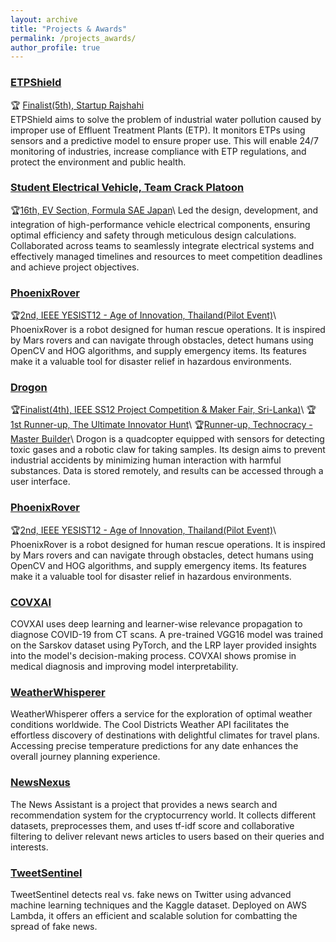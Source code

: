 ```yaml
---
layout: archive
title: "Projects & Awards"
permalink: /projects_awards/
author_profile: true
---
```


### [ETPShield](https://github.com/tauhiddewan/ETPShield, "https://github.com/tauhiddewan/ETPShield")
🏆 [Finalist(5th), Startup Rajshahi](https://drive.google.com/file/d/1dI_ze6NPFjWVYA2uUw9UW9SsdesQfeVs/view?usp=drive_link, "https://drive.google.com/file/d/1dI_ze6NPFjWVYA2uUw9UW9SsdesQfeVs/view?usp=drive_link") \
ETPShield aims to solve the problem of industrial water pollution caused by improper use of Effluent Treatment Plants (ETP). It monitors ETPs using sensors and a predictive model to ensure proper use. This will enable 24/7 monitoring of industries, increase compliance with ETP regulations, and protect the environment and public health.


### [Student Electrical Vehicle, Team Crack Platoon ](http://teamcrackplatoon.com/index.html, "http://teamcrackplatoon.com/index.html")
🏆[16th, EV Section, Formula SAE Japan](https://drive.google.com/file/d/118VXsNXjvciCeoIzJydFaVdcprSVQbfK/view?usp=drive_link, "https://drive.google.com/file/d/118VXsNXjvciCeoIzJydFaVdcprSVQbfK/view?usp=drive_link")\
Led the design, development, and integration of high-performance vehicle electrical components, ensuring optimal efficiency and safety through meticulous design calculations. Collaborated across teams to seamlessly integrate electrical systems and effectively managed timelines and resources to meet competition deadlines and achieve project objectives.

### [PhoenixRover](https://github.com/tauhiddewan/PhoenixRover, "https://github.com/tauhiddewan/PhoenixRover")
🏆[2nd, IEEE YESIST12 - Age of Innovation, Thailand(Pilot Event)](https://drive.google.com/file/d/17mq5F0nT7UIe8sbY9ctG3wMPqOSk2fv5/view?usp=drive_link, "https://drive.google.com/file/d/17mq5F0nT7UIe8sbY9ctG3wMPqOSk2fv5/view?usp=drive_link")\
PhoenixRover is a robot designed for human rescue operations. It is inspired by Mars rovers and can navigate through obstacles, detect humans using OpenCV and HOG algorithms, and supply emergency items. Its features make it a valuable tool for disaster relief in hazardous environments.


### [Drogon](https://github.com/tauhiddewan/Drogon, "https://github.com/tauhiddewan/Drogon")
🏆[Finalist(4th), IEEE SS12 Project Competition \& Maker Fair, Sri-Lanka)](https://drive.google.com/file/d/1-bvmw4_Ct1fMAvMTQZaX50CrTfJgraEi/view?usp=drive_link, "https://drive.google.com/file/d/1-bvmw4_Ct1fMAvMTQZaX50CrTfJgraEi/view?usp=drive_link")\
🏆[1st Runner-up, The Ultimate Innovator Hunt](https://drive.google.com/file/d/1tDjaM4jXaYk37QU20JslfFRGA2Ud5zAl/view?usp=drive_link, "https://drive.google.com/file/d/1tDjaM4jXaYk37QU20JslfFRGA2Ud5zAl/view?usp=drive_link")\
🏆[Runner-up, Technocracy - Master Builder](https://drive.google.com/file/d/12Q136oA7wZ15xm9N2hIm_OWZatATdTK4/view?usp=drive_link, "https://drive.google.com/file/d/12Q136oA7wZ15xm9N2hIm_OWZatATdTK4/view?usp=drive_link")\
Drogon is a quadcopter equipped with sensors for detecting toxic gases and a robotic claw for taking samples. Its design aims to prevent industrial accidents by minimizing human interaction with harmful substances. Data is stored remotely, and results can be accessed through a user interface.


### [PhoenixRover](https://github.com/tauhiddewan/PhoenixRover, "https://github.com/tauhiddewan/PhoenixRover")
🏆[2nd, IEEE YESIST12 - Age of Innovation, Thailand(Pilot Event)](https://drive.google.com/file/d/17mq5F0nT7UIe8sbY9ctG3wMPqOSk2fv5/view?usp=drive_link, "https://drive.google.com/file/d/17mq5F0nT7UIe8sbY9ctG3wMPqOSk2fv5/view?usp=drive_link")\
PhoenixRover is a robot designed for human rescue operations. It is inspired by Mars rovers and can navigate through obstacles, detect humans using OpenCV and HOG algorithms, and supply emergency items. Its features make it a valuable tool for disaster relief in hazardous environments.


### [COVXAI](https://github.com/tauhiddewan/COVXAI, "https://github.com/tauhiddewan/COVXAI")
COVXAI uses deep learning and learner-wise relevance propagation to diagnose COVID-19 from CT scans. A pre-trained VGG16 model was trained on the Sarskov dataset using PyTorch, and the LRP layer provided insights into the model's decision-making process. COVXAI shows promise in medical diagnosis and improving model interpretability.

### [WeatherWhisperer](https://github.com/tauhiddewan/WeatherWhisperer, "https://github.com/tauhiddewan/WeatherWhisperer")
WeatherWhisperer offers a service for the exploration of optimal weather conditions worldwide. The Cool Districts Weather API facilitates the effortless discovery of destinations with delightful climates for travel plans. Accessing precise temperature predictions for any date enhances the overall journey planning experience.


### [NewsNexus](https://github.com/tauhiddewan/NewsNexus, "https://github.com/tauhiddewan/NewsNexus")
The News Assistant is a project that provides a news search and recommendation system for the cryptocurrency world. It collects different datasets, preprocesses them, and uses tf-idf score and collaborative filtering to deliver relevant news articles to users based on their queries and interests.


### [TweetSentinel](https://github.com/tauhiddewan/TweetSentinel, "https://github.com/tauhiddewan/TweetSentinel")
TweetSentinel detects real vs. fake news on Twitter using advanced machine learning techniques and the Kaggle dataset. Deployed on AWS Lambda, it offers an efficient and scalable solution for combatting the spread of fake news.